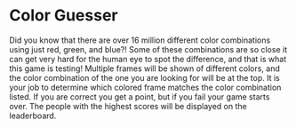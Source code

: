 # Color Guesser
Did you know that there are over 16 million different color combinations using just red, green, and blue?! Some of these combinations are so close it can get very hard for the human eye to spot the difference, and that is what this game is testing! Multiple frames will be shown of different colors, and the color combination of the one you are looking for will be at the top. It is your job to determine which colored frame matches the color combination listed. If you are correct you get a point, but if you fail your game starts over. The people with the highest scores will be displayed on the leaderboard.
